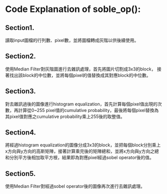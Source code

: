 # Code Explanation of soble_op():

## Section1. 
讀取input圖檔的行列數、pixel數，並將圖檔轉成灰階以供後續使用。

## Section2. 
使用Median Filter對灰階圖進行去雜訊處理，首先將圖片切割成3x3的block，
接著找出該block的中位數，並將每個pixel的值替換成其對應block的中位數。

## Section3.
對去雜訊過後的圖像進行histogram equalization，首先計算每個pixel值出現的次數，再計算從0~255 pixel值的cumulative probability，最後將每個pixel替換為其pixel值對應之cumulative probability乘上255後的取整值。

## Section4.
將經過histogram equalization的圖像分成3x3的block，並把每個block分別乘上x方向與y方向的高斯矩陣，接著計算乘完後的矩陣總和，並將x方向與y方向之總和分別平方後相加取平方根，結果即為對應pixel經過sobel operator後的值。

## Section5.
使用Median Filter對經過sobel operator後的圖像再次進行去雜訊處理。
